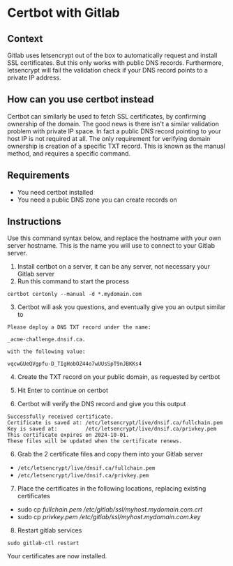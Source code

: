 # Certbot with Gitlab

## Context
Gitlab uses letsencrypt out of the box to automatically request and install SSL certificates. But this only works with public DNS records. Furthermore, letsencrypt will fail the validation check if your DNS record points to a private IP address.

## How can you use certbot instead
Certbot can similarly be used to fetch SSL certificates, by confirming ownership of the domain. The good news is there isn't a similar validation problem with private IP space. In fact a public DNS record pointing to your host IP is not required at all. The only requirement for verifying domain ownership is creation of a specific TXT record. This is known as the manual method, and requires a specific command.

## Requirements
- You need certbot installed
- You need a public DNS zone you can create records on

## Instructions
Use this command syntax below, and replace the hostname with your own server hostname. This is the name you will use to connect to your Gitlab server.

1. Install certbot on a server, it can be any server, not necessary your Gitlab server
2. Run this command to start the process

`certbot certonly --manual -d *.mydomain.com`

3. Certbot will ask you questions, and eventually give you an output similar to 
```
Please deploy a DNS TXT record under the name:

_acme-challenge.dnsif.ca.

with the following value:

vqcwGUeQVgpfu-D_TIgHobOZ44o7wUUsSpT9nJBKKs4
```
4. Create the TXT record on your public domain, as requested by certbot

5. Hit Enter to continue on certbot

6. Certbot will verify the DNS record and give you this output
```
Successfully received certificate.
Certificate is saved at: /etc/letsencrypt/live/dnsif.ca/fullchain.pem
Key is saved at:         /etc/letsencrypt/live/dnsif.ca/privkey.pem
This certificate expires on 2024-10-01.
These files will be updated when the certificate renews.
```
6. Grab the 2 certificate files and copy them into your Gitlab server

- `/etc/letsencrypt/live/dnsif.ca/fullchain.pem`
- `/etc/letsencrypt/live/dnsif.ca/privkey.pem`

7. Place the certificates in the following locations, replacing existing certificates
 - sudo cp _fullchain.pem /etc/gitlab/ssl/myhost.mydomain.com.crt_
- sudo cp _privkey.pem /etc/gitlab/ssl/myhost.mydomain.com.key_

8. Restart gitlab services

`sudo gitlab-ctl restart`

Your certificates are now installed.

